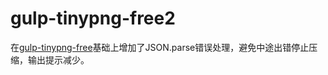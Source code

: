 # gulp-tinypng-free2

在[gulp-tinypng-free](https://github.com/fulme/tinypng-free)基础上增加了JSON.parse错误处理，避免中途出错停止压缩，输出提示减少。